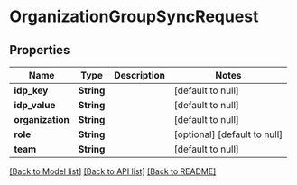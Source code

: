 # OrganizationGroupSyncRequest

## Properties
Name | Type | Description | Notes
------------ | ------------- | ------------- | -------------
**idp_key** | **String** |  | [default to null]
**idp_value** | **String** |  | [default to null]
**organization** | **String** |  | [default to null]
**role** | **String** |  | [optional] [default to null]
**team** | **String** |  | [default to null]

[[Back to Model list]](../README.md#documentation-for-models) [[Back to API list]](../README.md#documentation-for-api-endpoints) [[Back to README]](../README.md)


